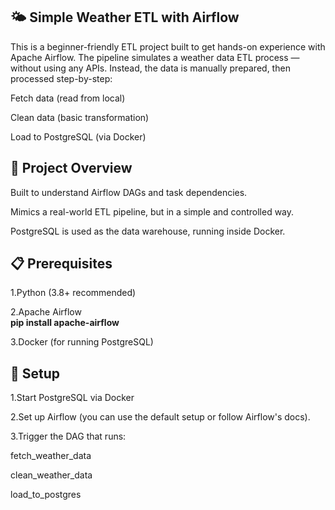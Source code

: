 <h2>🌤️ Simple Weather ETL with Airflow</h2>

This is a beginner-friendly ETL project built to get hands-on experience with Apache Airflow. The pipeline simulates a weather data ETL process — without using any APIs. Instead, the data is manually prepared, then processed step-by-step:<br>

Fetch data (read from local)<br>

Clean data (basic transformation)<br>

Load to PostgreSQL (via Docker)<br>

<h2>🚀 Project Overview</h2>

Built to understand Airflow DAGs and task dependencies.<br>

Mimics a real-world ETL pipeline, but in a simple and controlled way.<br>

PostgreSQL is used as the data warehouse, running inside Docker.<br>

<h2>📋 Prerequisites</h2>
1.Python (3.8+ recommended)<br>

2.Apache Airflow<br> <tab><b>pip install apache-airflow</b></tab><br>

3.Docker (for running PostgreSQL)<br>

<h2>🔧 Setup</h2>
1.Start PostgreSQL via Docker<br>

2.Set up Airflow (you can use the default setup or follow Airflow's docs).<br>

3.Trigger the DAG that runs:<br>

fetch_weather_data<br>

clean_weather_data<br>

load_to_postgres<br>

